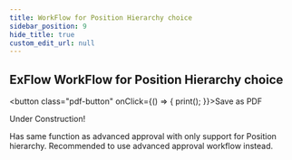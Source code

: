 ```yaml
---
title: WorkFlow for Position Hierarchy choice
sidebar_position: 9
hide_title: true
custom_edit_url: null
---
```

## ExFlow WorkFlow for Position Hierarchy choice 
<button class="pdf-button" onClick={() => { print(); }}>Save as PDF</button>

Under Construction!

Has same function as advanced approval with only support for Position hierarchy. Recommended to use advanced approval workflow instead.